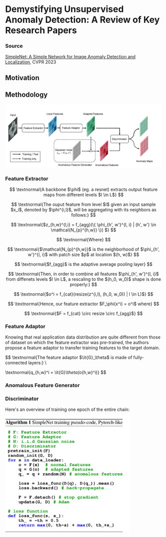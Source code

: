 
# Demystifying Unsupervised Anomaly Detection: A Review of Key Research Papers

### Source
[SimpleNet: A Simple Network for Image Anomaly Detection and Localization](https://openaccess.thecvf.com/content/CVPR2023/html/Liu_SimpleNet_A_Simple_Network_for_Image_Anomaly_Detection_and_Localization_CVPR_2023_paper.html), CVPR 2023

## Motivation

## Methodology

<img src="figures/simple-net/methodology.png" alt="drawing" width="600"/>


### Feature Extractor

$$
\textnormal{A backbone $\phi$ (eg. a resnet)
extracts output feature maps from different levels $l \in L$}
$$

$$
\textnormal{The ouput feature from level $l$ given an input sample $x_i$, denoted by $\phi^{i,l}$, will be aggregating with its neighbors as follows:}
$$

$$
\textnormal{$z_{h,w}^{l,i} = f_{agg}(\{ \phi_{h', w'}^{l, i}  | (h', w') \in \mathcal{N_{p}^{h,w}} \}) $}
$$

$$
\textnormal{Where}
$$

$$
\textnormal{$\mathcal{N_{p}^{h,w}}$ is the neighborhood of $\phi_{h', w'}^{l, i}$ with patch size $p$ at location $(h, w)$} 
$$

$$
\textnormal{$f_{agg}$ is the adaptive average pooling layer}
$$

$$
\textnormal{Then, in order to combine all features $\phi_{h', w'}^{l, i}$ from diffenets levels $l \in L$, a rescaling to the $(h_0, w_0)$ shape is done properly:}
$$

$$
\textnormal{$o^i = f_{cat}(resize(z^{i,l}, (h_0, w_0)) | l \in L)$}
$$

$$
\textnormal{Hence, our feature extractor $F_\phi(x^i) = o^i$ where} $$

$$
\textnormal{$F = f_{cat} \circ resize \circ f_{agg}$}
$$

### Feature Adaptor

Knowing that real application data distribution are quite different from those of dataset on which the feature extractor was pre-trained, the authors propose a feature adaptor to transfer training features to the target domain.  

$$
\textnormal{The feature adaptor $\it{G}_\theta$ is made of fully-connected layers:} \\

\textnormal{q_{h,w}^i = \it{G}_\theta(o_{h,w}^i)}
$$

### Anomalous Feature Generator

### Discriminator



Here's an overview of training one epoch of the entire chain:

<img src="figures/simple-net/algo.png" alt="drawing" width="400"/>



